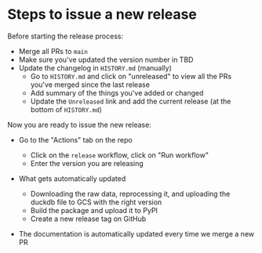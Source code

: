 # Steps to issue a new release

Before starting the release process:

- Merge all PRs to `main`
- Make sure you've updated the version number in TBD
- Update the changelog in `HISTORY.md` (manually)
    - Go to `HISTORY.md` and click on "unreleased" to view all the PRs you've merged since the last release
    - Add summary of the things you've added or changed
    - Update the `Unreleased` link and add the current release (at the bottom of `HISTORY.md`)

Now you are ready to issue the new release:

- Go to the "Actions" tab on the repo   
    - Click on the `release` workflow, click on "Run workflow"
    - Enter the version you are releasing

- What gets automatically updated
    - Downloading the raw data, reprocessing it, and uploading the duckdb file to GCS with the right version
    - Build the package and upload it to PyPI
    - Create a new release tag on GitHub

- The documentation is automatically updated every time we merge a new PR